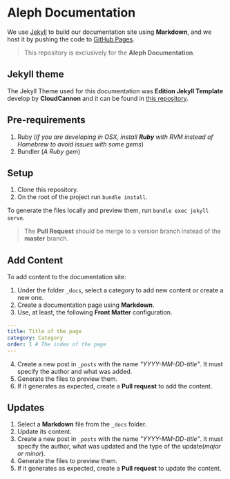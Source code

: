 # Aleph Documentation

We use [Jekyll](http://jekyllrb.com/) to build our documentation site using **Markdown**, and we host it by pushing the code to [GitHub Pages](http://pages.github.com/).

> This repository is exclusively for the **Aleph Documentation**.

## Jekyll theme

The Jekyll Theme used for this documentation was **Edition Jekyll Template** develop by **CloudCannon** and it can be found in [this repository](https://github.com/CloudCannon/edition-jekyll-template).

## Pre-requirements

1. Ruby (*If you are developing in OSX, install* ***Ruby*** *with RVM instead of Homebrew to avoid issues with some gems*)
2. Bundler (*A Ruby gem*)

## Setup

1. Clone this repository.
2. On the root of the project run `bundle install`.

To generate the files locally and preview them, run `bundle exec jekyll serve`.

> The **Pull Request** should be merge to a version branch instead of the **master** branch.

## Add Content

To add content to the documentation site:

1. Under the folder `_docs`, select a category to add new content or create a new one.
2. Create a documentation page using **Markdown**.
3. Use, at least, the following **Front Matter** configuration.

```yaml
---
title: Title of the page
category: Category
order: 1 # The index of the page
---
```

4. Create a new post in `_posts` with the name *"YYYY-MM-DD-title"*. It must specify the author and what was added.
5. Generate the files to preview them.
6. If it generates as expected, create a **Pull request** to add the content.


## Updates

1. Select a **Markdown** file from the `_docs` folder.
2. Update its content.
3. Create a new post in `_posts` with the name *"YYYY-MM-DD-title"*. It must specify the author, what was updated and the type of the update(*major or minor*).
4. Generate the files to preview them.
5. If it generates as expected, create a **Pull request** to update the content.

